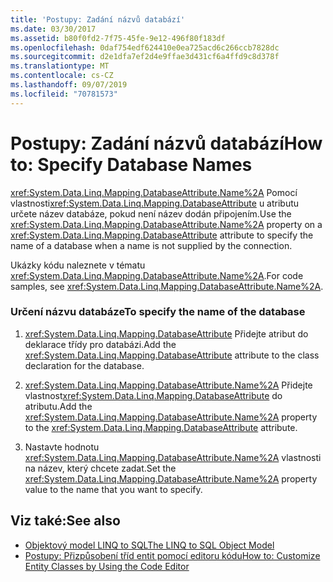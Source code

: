 ```yaml
---
title: 'Postupy: Zadání názvů databází'
ms.date: 03/30/2017
ms.assetid: b80f0fd2-7f75-45fe-9e12-496f80f183df
ms.openlocfilehash: 0daf754edf624410e0ea725acd6c266ccb7828dc
ms.sourcegitcommit: d2e1dfa7ef2d4e9ffae3d431cf6a4ffd9c8d378f
ms.translationtype: MT
ms.contentlocale: cs-CZ
ms.lasthandoff: 09/07/2019
ms.locfileid: "70781573"
---
```

# <a name="how-to-specify-database-names"></a><span data-ttu-id="ebd58-102">Postupy: Zadání názvů databází</span><span class="sxs-lookup"><span data-stu-id="ebd58-102">How to: Specify Database Names</span></span>
<span data-ttu-id="ebd58-103"><xref:System.Data.Linq.Mapping.DatabaseAttribute.Name%2A> Pomocí vlastnosti<xref:System.Data.Linq.Mapping.DatabaseAttribute> u atributu určete název databáze, pokud není název dodán připojením.</span><span class="sxs-lookup"><span data-stu-id="ebd58-103">Use the <xref:System.Data.Linq.Mapping.DatabaseAttribute.Name%2A> property on a <xref:System.Data.Linq.Mapping.DatabaseAttribute> attribute to specify the name of a database when a name is not supplied by the connection.</span></span>  
  
 <span data-ttu-id="ebd58-104">Ukázky kódu naleznete v tématu <xref:System.Data.Linq.Mapping.DatabaseAttribute.Name%2A>.</span><span class="sxs-lookup"><span data-stu-id="ebd58-104">For code samples, see <xref:System.Data.Linq.Mapping.DatabaseAttribute.Name%2A>.</span></span>  
  
### <a name="to-specify-the-name-of-the-database"></a><span data-ttu-id="ebd58-105">Určení názvu databáze</span><span class="sxs-lookup"><span data-stu-id="ebd58-105">To specify the name of the database</span></span>  
  
1. <span data-ttu-id="ebd58-106"><xref:System.Data.Linq.Mapping.DatabaseAttribute> Přidejte atribut do deklarace třídy pro databázi.</span><span class="sxs-lookup"><span data-stu-id="ebd58-106">Add the <xref:System.Data.Linq.Mapping.DatabaseAttribute> attribute to the class declaration for the database.</span></span>  
  
2. <span data-ttu-id="ebd58-107"><xref:System.Data.Linq.Mapping.DatabaseAttribute.Name%2A> Přidejte vlastnost<xref:System.Data.Linq.Mapping.DatabaseAttribute> do atributu.</span><span class="sxs-lookup"><span data-stu-id="ebd58-107">Add the <xref:System.Data.Linq.Mapping.DatabaseAttribute.Name%2A> property to the <xref:System.Data.Linq.Mapping.DatabaseAttribute> attribute.</span></span>  
  
3. <span data-ttu-id="ebd58-108">Nastavte hodnotu <xref:System.Data.Linq.Mapping.DatabaseAttribute.Name%2A> vlastnosti na název, který chcete zadat.</span><span class="sxs-lookup"><span data-stu-id="ebd58-108">Set the <xref:System.Data.Linq.Mapping.DatabaseAttribute.Name%2A> property value to the name that you want to specify.</span></span>  
  
## <a name="see-also"></a><span data-ttu-id="ebd58-109">Viz také:</span><span class="sxs-lookup"><span data-stu-id="ebd58-109">See also</span></span>

- [<span data-ttu-id="ebd58-110">Objektový model LINQ to SQL</span><span class="sxs-lookup"><span data-stu-id="ebd58-110">The LINQ to SQL Object Model</span></span>](the-linq-to-sql-object-model.md)
- [<span data-ttu-id="ebd58-111">Postupy: Přizpůsobení tříd entit pomocí editoru kódu</span><span class="sxs-lookup"><span data-stu-id="ebd58-111">How to: Customize Entity Classes by Using the Code Editor</span></span>](how-to-customize-entity-classes-by-using-the-code-editor.md)
